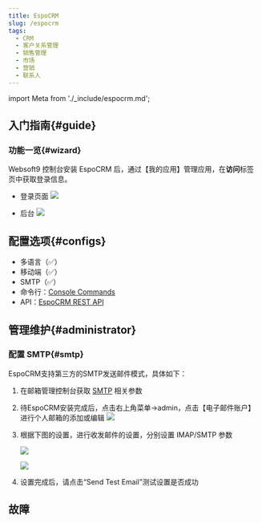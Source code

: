 ```yaml
---
title: EspoCRM
slug: /espocrm
tags:
  - CRM
  - 客户关系管理
  - 销售管理
  - 市场
  - 营销
  - 联系人
---
```


import Meta from './_include/espocrm.md';

<Meta name="meta" />

## 入门指南{#guide}

### 功能一览{#wizard}

Websoft9 控制台安装 EspoCRM 后，通过【我的应用】管理应用，在**访问**标签页中获取登录信息。  

- 登录页面
   ![](http://libs.websoft9.com/Websoft9/DocsPicture/zh/espocrm/espocrm-login-websoft9.png)

- 后台
   ![](http://libs.websoft9.com/Websoft9/DocsPicture/zh/espocrm/espocrm-main-websoft9.png)


## 配置选项{#configs}

- 多语言（✅）
- 移动端（✅）
- SMTP（✅）
- 命令行：[Console Commands](https://docs.espocrm.com/administration/commands/)
- API：[EspoCRM REST API](https://docs.espocrm.com/development/api/)

## 管理维护{#administrator}

### 配置 SMTP{#smtp}

EspoCRM支持第三方的SMTP发送邮件模式，具体如下：

1. 在邮箱管理控制台获取 [SMTP](./administrator/smtp) 相关参数
   
2. 待EspoCRM安装完成后，点击右上角菜单->admin，点击【电子邮件账户】进行个人邮箱的添加或编辑
   ![](http://libs.websoft9.com/Websoft9/DocsPicture/zh/espocrm/espocrm-smtp-1-websoft9.png)

3. 根据下图的设置，进行收发邮件的设置，分别设置 IMAP/SMTP 参数

   ![](http://libs.websoft9.com/Websoft9/DocsPicture/zh/espocrm/espocrm-smtp-2-websoft9.png)

   ![](http://libs.websoft9.com/Websoft9/DocsPicture/zh/espocrm/espocrm-smtp-3-websoft9.png)

4. 设置完成后，请点击“Send Test Email”测试设置是否成功

## 故障